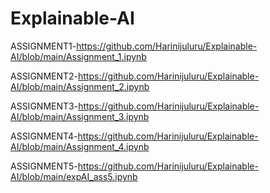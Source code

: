 # Explainable-AI

ASSIGNMENT1-https://github.com/Harinijuluru/Explainable-AI/blob/main/Assignment_1.ipynb

ASSIGNMENT2-https://github.com/Harinijuluru/Explainable-AI/blob/main/Assignment_2.ipynb

ASSIGNMENT3-https://github.com/Harinijuluru/Explainable-AI/blob/main/Assignment_3.ipynb

ASSIGNMENT4-https://github.com/Harinijuluru/Explainable-AI/blob/main/Assignment_4.ipynb

ASSIGNMENT5-https://github.com/Harinijuluru/Explainable-AI/blob/main/expAI_ass5.ipynb
